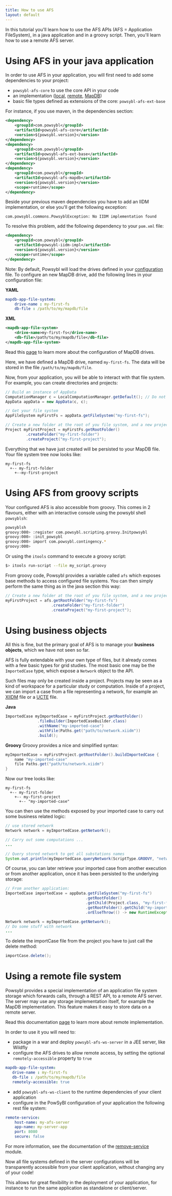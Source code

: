 ```yaml
---
title: How to use AFS
layout: default
---
```



In this tutorial you'll learn how to use the AFS APIs (AFS = Application FileSystem), in a java application and in a groovy script. Then, you'll learn how to
use a remote AFS server.

# Using AFS in your java application

In order to use AFS in your application, you will first need to add some dependencies to your project:
 - `powsybl-afs-core` to use the core API in your code
 - an implementation ([local](../../afs/afs-local.md), [remote](../../afs/afs-remote.md), [MapDB](../../afs/afs-mapdb.md))
 - basic file types defined as extensions of the core: `powsybl-afs-ext-base`
 
For instance, if you use maven, in the dependencies section:
```xml
<dependency>
    <groupId>com.powsybl</groupId>
    <artifactId>powsybl-afs-core</artifactId>
    <version>${powsybl.version}</version>
</dependency>
<dependency>
    <groupId>com.powsybl</groupId>
    <artifactId>powsybl-afs-ext-base</artifactId>
    <version>${powsybl.version}</version>
</dependency>
<dependency>
    <groupId>com.powsybl</groupId>
    <artifactId>powsybl-afs-mapdb</artifactId>
    <version>${powsybl.version}</version>
    <scope>runtime</scope>
</dependency>
```

Beside your previous maven dependencies you have to add an IIDM implementation, or else you'll get the following exception: 
```
com.powsybl.commons.PowsyblException: No IIDM implementation found
```

To resolve this problem, add the following dependency to your `pom.xml` file:
```xml
<dependency>
    <groupId>com.powsybl</groupId>
    <artifactId>powsybl-iidm-impl</artifactId>
    <version>${powsybl.version}</version>
    <scope>runtime</scope>
</dependency>
```

Note: 
By default, Powsybl will load the drives defined in your [configuration](../../configuration/modules/index.md) file. To
configure an new MapDB drive, add the following lines in your configuration file:

**YAML**
```yml
mapdb-app-file-system:
    drive-name : my-first-fs
    db-file : /path/to/my/mapdb/file
```

**XML**
```xml
<mapdb-app-file-system>
    <drive-name>my-first-fs</drive-name>
    <db-file>/path/to/my/mapdb/file</db-file>
</mapdb-app-file-system>
```

Read this [page](../../configuration/modules/mapdb-app-file-system.md) to learn more about the configuration of MapDB
drives.

Here, we have defined a MapDB drive, named `my-first-fs`. The data will be stored in the file `/path/to/my/mapdb/file`.

Now, from your application, you will be able to interact with that file system. For example, you can create directories
and projects:
```java
// Build an instance of AppData
ComputationManager c = LocalComputationManager.getDefault(); // Do not pay attention to this part
AppData appData = new AppData(c, c);

// Get your file system
AppFileSystem myFirstFs = appData.getFileSystem("my-first-fs");

// Create a new folder at the root of you file system, and a new project in that folder.
Project myFirstProject = myFirstFs.getRootFolder()
         .createFolder("my-first-folder")
         .createProject("my-first-project");
```

Everything that we have just created will be persisted to your MapDB file. Your file system tree now looks like:
```
my-first-fs
  +-- my-first-folder
    +--my-first-project
```

# Using AFS from groovy scripts

Your configured AFS is also accessible from groovy. This comes in 2 flavours, either with an interactive console using
the powsybl shell `powsyblsh`:
```bash
powsyblsh
groovy:000> :register com.powsybl.scripting.groovy.Initpowsybl
groovy:000> :init_powsybl
groovy:000> import com.powsybl.contingency.*
groovy:000>
```

Or using the `itools` command to execute a groovy script:
```bash
$> itools run-script --file my_script.groovy
```

From groovy code, Powsybl provides a variable called `afs` which exposes base methods to access configured file systems.
You can then simply perform the same thing as in the java section this way:
```groovy
// Create a new folder at the root of you file system, and a new project in that folder.
myFirstProject = afs.getRootFolder("my-first-fs")
                    .createFolder("my-first-folder")
                    .createProject("my-first-project");
```


# Using business objects

All this is fine, but the primary goal of AFS is to manage your **business objects**, which we have not seen so far.

AFS is fully extendable with your own type of files, but it already comes with a few basic types for grid studies. The
most basic one may be the `ImportedCase` type, which expose a `Network` object to the API.

Such files may only be created inside a project. Projects may be seen as a kind of workspace for a particular study or
computation. Inside of a project, we can import a case from a file representing a network, for example an
[XIIDM](../../iidm/importer/iidm.md) file or a [UCTE](../../iidm/importer/ucte.md) file.

**Java**
```java
ImportedCase myImportedCase = myFirstProject.getRootFolder()
              .fileBuilder(ImportedCaseBuilder.class)
              .withName("my-imported-case")
              .withFile(Paths.get("path/to/network.xiidm"))
              .build();
```

**Groovy**
Groovy provides a nice and simplified syntax:
```groovy
myImportedCase = myFirstProject.getRootFolder().buildImportedCase {
    name "my-imported-case"
    file Paths.get("path/to/network.xiidm")
}
```

Now our tree looks like:
```
my-first-fs
  +-- my-first-folder
    +-- my-first-project
      +-- "my-imported-case"
```

You can then use the methods exposed by your imported case to carry out some business related logic:

```java
// use stored network
Network network = myImportedCase.getNetwork();

// Carry out some computations ...
...

// Query stored network to get all substations names
System.out.println(myImportedCase.queryNetwork(ScriptType.GROOVY, "network.substationStream.map {it.name} collect()"))
```

Of course, you can later retrieve your imported case from another execution or from another application, once it has been
persisted to the underlying storage:
```java
// From another application:
ImportedCase importedCase = appData.getFileSystem("my-first-fs")
                                   .getRootFolder()
                                   .getChild(Project.class, "my-first-folder/my-first-project").get()
                                   .getRootFolder().getChild("my-imported-case")
                                   .orElseThrow(() -> new RuntimeException("Not found"));

Network network = myImportedCase.getNetwork();
// Do some stuff with network
...
```

To delete the importCase file from the project you have to just call the delete method:
```java
importCase.delete();
```

# Using a remote file system

Powsybl provides a special implementation of an application file system storage which forwards calls, through a REST API,
to a remote AFS server. The server may use any storage implementation itself, for example the MapDB implementation. This
feature makes it easy to store data on a remote server.

Read this documentation [page](../../afs/afs-remote.md) to learn more about remote implementation.

In order to use it you will need to:
- package in a war and deploy `powsybl-afs-ws-server` in a JEE server, like Wildfly
- configure the AFS drives to allow remote access, by setting the optional `remotely-accessible` property to `true`
 ```yml
mapdb-app-file-system:
    drive-name : my-first-fs
    db-file : /path/to/my/mapdb/file
    remotely-accessible: true
 ```
- add `powsybl-afs-ws-client` to the runtime dependencies of your client application
- configure in the PowSyBl configuration of your application the following rest file system:
```yml
remote-service:
    host-name: my-afs-server
    app-name: my-server-app
    port: 8080
    secure: false
```
For more information, see the documentation of the [remove-service](../../configuration/modules/remote-service.md) module.

Now all file systems defined in the server configurations will be transparently accessible from your client application,
without changing any of your code!

This allows for great flexibility in the deployment of your application, for instance to run the same application as
standalone or client/server.
